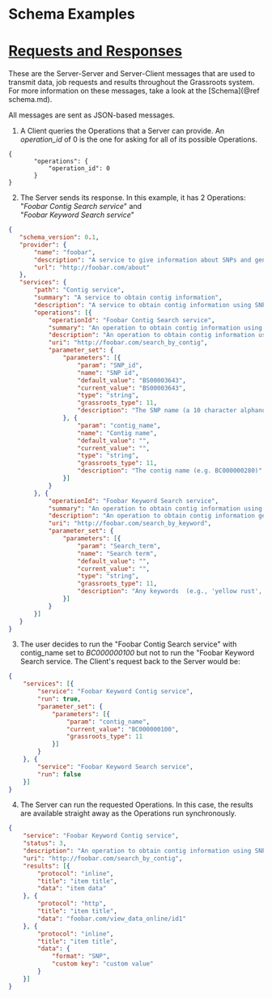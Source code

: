 ﻿Schema Examples
===============

# [Requests and Responses](#requests-and-responses)

These are the Server-Server and Server-Client messages that are used to transmit data, job requests and results throughout the Grassroots system. For more information on these messages, take a look at the [Schema](@ref schema.md).

All messages are sent as JSON-based messages.

1. A Client queries the Operations that a Server can provide.
An *operation_id* of 0 is the one for asking for all of its possible Operations.
 
 ~~~{.json}
{
		"operations": {
			"operation_id": 0
		}
}
 ~~~

2. The Server sends its response. In this example, it has 2 Operations: "*Foobar Contig Search service*" and  
"*Foobar Keyword Search service*"
 ~~~.json
{
	"schema_version": 0.1,
	"provider": {
		"name": "foobar",
		"description": "A service to give information about SNPs and general search terms.",
		"url": "http://foobar.com/about"
	},
	"services": {
		"path": "Contig service",
		"summary": "A service to obtain contig information",
		"description": "A service to obtain contig information using SNP names, contig names or generic search terms",    
		"operations": [{
			"operationId": "Foobar Contig Search service",
			"summary": "An operation to obtain contig information using SNP or Contig names",
			"description": "An operation to obtain contig information using SNP or Contig names",
			"uri": "http://foobar.com/search_by_contig",
			"parameter_set": {
				"parameters": [{
					"param": "SNP_id",
					"name": "SNP id",
					"default_value": "BS00003643",
					"current_value": "BS00003643",
					"type": "string",
					"grassroots_type": 11,
					"description": "The SNP name (a 10 character alphanumeric beginning with 'BS' or 'BA'; e.g., BS00010624 or BA0033400) to find the contig to which it maps and all other putative SNPs, validated or not, that have been mapped to it. SNP names (IDs) may take different forms depending on the platform on which the assay was developed"
				}, {
					"param": "contig_name",
					"name": "Contig name",
					"default_value": "",
					"current_value": "",
					"type": "string",
					"grassroots_type": 11,
					"description": "The contig name (e.g. BC000000280)"
				}]
			}
		}, {
			"operationId": "Foobar Keyword Search service",
			"summary": "An operation to obtain contig information using generic search terms",
			"description": "An operation to obtain contig information generic search terms",
			"uri": "http://foobar.com/search_by_keyword",
			"parameter_set": {
				"parameters": [{
					"param": "Search_term",
					"name": "Search term",
					"default_value": "",
					"current_value": "",
					"type": "string",
					"grassroots_type": 11,
					"description": "Any keywords  (e.g., 'yellow rust', 'hot') "
				}]			
			}
		}]
	}
}
 ~~~
 

3. The user decides to run the "Foobar Contig Search service" with contig_name set to *BC000000100* but not to run the "Foobar Keyword Search service. The Client's request back to the Server would be:
~~~.json
{
	"services": [{
		"service": "Foobar Keyword Contig service",
		"run": true,
		"parameter_set": {
			"parameters": [{
				"param": "contig_name",
				"current_value": "BC000000100",
				"grassroots_type": 11
			}]
		}
	}, {
		"service": "Foobar Keyword Search service",
		"run": false
	}]
}
~~~

4. The Server can run the requested Operations. In this case, the results are available straight away as the Operations run synchronously.
~~~.json
{
	"service": "Foobar Keyword Contig service",
	"status": 3,
	"description": "An operation to obtain contig information using SNP or Contig names",
	"uri": "http://foobar.com/search_by_contig",
	"results": [{
		"protocol": "inline",
		"title": "item title",
		"data": "item data"
	}, {
		"protocol": "http",
		"title": "item title",
		"data": "foobar.com/view_data_online/id1"
	}, {
		"protocol": "inline",
		"title": "item title",
		"data": {
		    "format": "SNP",
		    "custom key": "custom value"
		}
	}]
}
~~~
